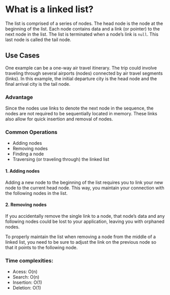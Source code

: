# What is a linked list?

The list is comprised of a series of nodes. 
The head node is the node at the beginning of the list. Each node contains data and a link (or pointer) to the next node in the list. 
The list is terminated when a node’s link is `null`. This last node is called the tail node.


## Use Cases
One example can be a one-way air travel itinerary. The trip could involve traveling through several airports (nodes) connected by air travel segments (links). In this example, the initial departure city is the head node and the final arrival city is the tail node.


### Advantage
Since the nodes use links to denote the next node in the sequence, the nodes are not required to be sequentially located in memory.
 These links also allow for quick insertion and removal of nodes.


### Common Operations
- Adding nodes
- Removing nodes
- Finding a node
- Traversing (or traveling through) the linked list

#### 1. Adding nodes
Adding a new node to the beginning of the list requires you to link your new node to the current head node. This way, you maintain your connection with the following nodes in the list.


#### 2. Removing nodes
If you accidentally remove the single link to a node, that node’s data and any following nodes could be lost to your application, leaving you with orphaned nodes.

To properly maintain the list when removing a node from the middle of a linked list, you need to be sure to adjust the link on the previous node so that it points to the following node.


### Time complexities:
- Acess: O(n)
- Search: O(n)
- Insertion: O(1)
- Deletion: O(1)
